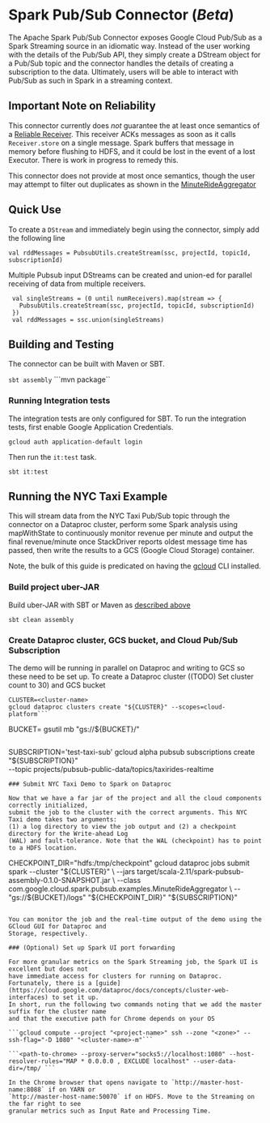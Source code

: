# Spark Pub/Sub Connector (*Beta*)

The Apache Spark Pub/Sub Connector exposes Google Cloud Pub/Sub as a Spark Streaming source in an
idiomatic way. Instead of the user working with the details of the Pub/Sub API, they simply create
a DStream object for a Pub/Sub topic and the connector handles the details of creating a
subscription to the data. Ultimately, users will be able to interact with Pub/Sub as such in
Spark in a streaming context.

## Important Note on Reliability

This connector currently does *not* guarantee the at least once semantics of a [Reliable
Receiver](http://spark.apache.org/docs/2.2.0/streaming-custom-receivers.html#receiver-reliability).
This receiver ACKs messages as soon as it calls `Receiver.store` on a single
message. Spark buffers that message in memory before flushing to HDFS, and it
could be lost in the event of a lost Executor. There is work in progress to
remedy this.

This connector does not provide at most once semantics, though the user may
attempt to filter out duplicates as shown in the
[MinuteRideAggregator](src/main/scala/com/google/cloud/spark/pubsub/examples/MinuteRideAggregator.scala)

## Quick Use

To create a `DStream` and immediately begin using the connector, simply add the following line

```val rddMessages = PubsubUtils.createStream(ssc, projectId, topicId, subscriptionId)```

Multiple Pubsub input DStreams can be created and union-ed for parallel receiving of data from
multiple receivers.

```
 val singleStreams = (0 until numReceivers).map(stream => {
   PubsubUtils.createStream(ssc, projectId, topicId, subscriptionId)
 })
 val rddMessages = ssc.union(singleStreams)
```

## Building and Testing

The connector can be built with Maven or SBT.

```sbt assembly```
```mvn package``

### Running Integration tests

The integration tests are only configured for SBT. To run the integration tests, first enable Google
Application Credentials.

```gcloud auth application-default login```

Then run the `it:test` task.

```sbt it:test```

## Running the NYC Taxi Example

This will stream data from the NYC Taxi Pub/Sub topic through the connector on a Dataproc cluster,
perform some Spark analysis using mapWithState to continuously monitor revenue per minute and
output the final revenue/minute once StackDriver reports oldest message time has passed, then
write the results to a GCS (Google Cloud Storage) container.

Note, the bulk of this guide is predicated on having the [gcloud](https://cloud.google.com/sdk/gcloud/)
CLI installed.

### Build project uber-JAR

Build uber-JAR with SBT or Maven as [described above](#building-and-testing)

```sbt clean assembly```

### Create Dataproc cluster, GCS bucket, and Cloud Pub/Sub Subscription

The demo will be running in parallel on Dataproc and writing to GCS so these need to be set up.
To create a Dataproc cluster ((TODO) Set cluster count to 30) and GCS bucket

```
CLUSTER=<cluster-name>
gcloud dataproc clusters create "${CLUSTER}" --scopes=cloud-platform```

```
BUCKET=<bucket-name>
gsutil mb "gs://${BUCKET}/"
```

```
SUBSCRIPTION='test-taxi-sub'
gcloud alpha pubsub subscriptions create "${SUBSCRIPTION}" \
--topic projects/pubsub-public-data/topics/taxirides-realtime
```
### Submit NYC Taxi Demo to Spark on Dataproc

Now that we have a far jar of the project and all the cloud components correctly initialized,
submit the job to the cluster with the correct arguments. This NYC Taxi demo takes two arguments:
(1) a log directory to view the job output and (2) a checkpoint directory for the Write-ahead Log
(WAL) and fault-tolerance. Note that the WAL (checkpoint) has to point to a HDFS location.

```
CHECKPOINT_DIR="hdfs:/tmp/checkpoint"
gcloud dataproc jobs submit spark --cluster "${CLUSTER}" \
    --jars target/scala-2.11/spark-pubsub-assembly-0.1.0-SNAPSHOT.jar \
    --class com.google.cloud.spark.pubsub.examples.MinuteRideAggregator \
    -- "gs://${BUCKET}/logs" "${CHECKPOINT_DIR}" "${SUBSCRIPTION}"
```

You can monitor the job and the real-time output of the demo using the GCloud GUI for Dataproc and
Storage, respectively.

### (Optional) Set up Spark UI port forwarding

For more granular metrics on the Spark Streaming job, the Spark UI is excellent but does not
have immediate access for clusters for running on Dataproc. Fortunately, there is a [guide](https://cloud.google.com/dataproc/docs/concepts/cluster-web-interfaces) to set it up.
In short, run the following two commands noting that we add the master suffix for the cluster name
and that the executive path for Chrome depends on your OS

```gcloud compute --project "<project-name>" ssh --zone "<zone>" --ssh-flag="-D 1080" "<cluster-name>-m"```

```<path-to-chrome> --proxy-server="socks5://localhost:1080" --host-resolver-rules="MAP * 0.0.0.0 , EXCLUDE localhost" --user-data-dir=/tmp/ ```

In the Chrome browser that opens navigate to `http://master-host-name:8088` if on YARN or
`http://master-host-name:50070` if on HDFS. Move to the Streaming on the far right to see
granular metrics such as Input Rate and Processing Time.
